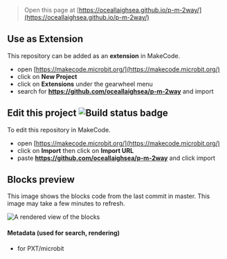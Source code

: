 
> Open this page at [https://oceallaighsea.github.io/p-m-2way/](https://oceallaighsea.github.io/p-m-2way/)

## Use as Extension

This repository can be added as an **extension** in MakeCode.

* open [https://makecode.microbit.org/](https://makecode.microbit.org/)
* click on **New Project**
* click on **Extensions** under the gearwheel menu
* search for **https://github.com/oceallaighsea/p-m-2way** and import

## Edit this project ![Build status badge](https://github.com/oceallaighsea/p-m-2way/workflows/MakeCode/badge.svg)

To edit this repository in MakeCode.

* open [https://makecode.microbit.org/](https://makecode.microbit.org/)
* click on **Import** then click on **Import URL**
* paste **https://github.com/oceallaighsea/p-m-2way** and click import

## Blocks preview

This image shows the blocks code from the last commit in master.
This image may take a few minutes to refresh.

![A rendered view of the blocks](https://github.com/oceallaighsea/p-m-2way/raw/master/.github/makecode/blocks.png)

#### Metadata (used for search, rendering)

* for PXT/microbit
<script src="https://makecode.com/gh-pages-embed.js"></script><script>makeCodeRender("{{ site.makecode.home_url }}", "{{ site.github.owner_name }}/{{ site.github.repository_name }}");</script>
